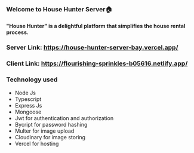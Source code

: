 ### Welcome to House Hunter Server🏠

#### "House Hunter" is a delightful platform that simplifies the house rental process.

### Server Link: https://house-hunter-server-bay.vercel.app/

### Client Link: https://flourishing-sprinkles-b05616.netlify.app/

### Technology used

- Node Js
- Typescript
- Express Js
- Mongoose
- Jwt for authentication and authorization
- Bycript for password hashing
- Multer for image upload
- Cloudinary for image storing
- Vercel for hosting
